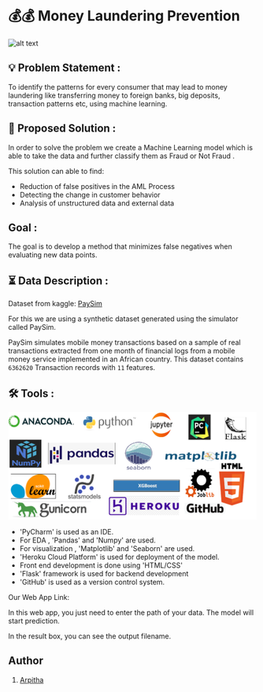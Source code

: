 # 💰💰 Money Laundering Prevention

![alt text](https://vajiramandravi.s3.us-east-1.amazonaws.com/media/2019/8/10/12/32/32/2._MOEY_LAUDERIG.jpg)

## 💡 Problem Statement :

To identify the patterns for every consumer that may lead to money laundering 
like transferring money to foreign banks, big deposits, transaction patterns etc, using machine learning.

## 📝 Proposed Solution :

In order to solve the problem we create a Machine Learning model which is able to take the data  and further classify them as Fraud or Not Fraud .

This solution can able to find:

-  Reduction of false positives in the AML Process
- Detecting the change in customer behavior
- Analysis of unstructured data and external data

## Goal :

The goal is to develop a method that minimizes false negatives when evaluating new data points.
## ⏳ Data Description :

Dataset from kaggle: [PaySim](https://www.kaggle.com/ealaxi/paysim1)

For this we are using a synthetic dataset generated using the simulator called PaySim.

PaySim simulates mobile money transactions based on a sample of real transactions extracted 
from one month of financial logs from a mobile money service implemented in an African country. This dataset contains `6362620` Transaction records with `11` features.

## 🛠 Tools :
![alt text](https://github.com/vaishali-parashar/money/blob/master/src/tools.png?raw=true)

- 'PyCharm' is used as an IDE.
- For EDA , 'Pandas' and 'Numpy' are used.
- For  visualization , 'Matplotlib' and 'Seaborn' are used.
- 'Heroku Cloud Platform' is used for deployment of the model.
- Front end development is done using 'HTML/CSS'
- 'Flask' framework is used for backend development
- 'GitHub' is used as a version control system.


Our Web App Link:

In this web app, you just need to enter the path of your data. The model will start prediction.

In the result box, you can see the output filename.

## Author

1. [Arpitha](https://www.linkedin.com/in/arpitha-gangatkar-9b146b229/)

